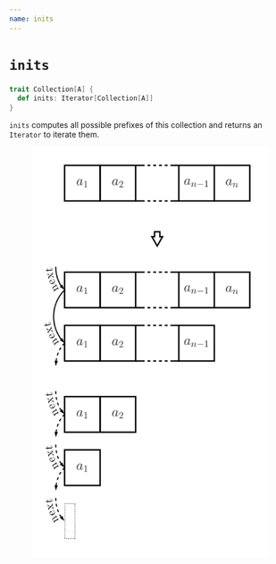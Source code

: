 ```yaml
---
name: inits
---
```


# `inits`

~~~ scala
trait Collection[A] {
  def inits: Iterator[Collection[A]]
}
~~~

`inits` computes all possible prefixes of this collection and returns an `Iterator` to iterate them.

<figure class="diagram">
  <img src="images/inits.svg" alt="inits function">
  <!-- <figcaption class="diagram-desc"></figcaption> -->
</figure>
